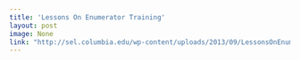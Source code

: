 ```yaml
---
title: 'Lessons On Enumerator Training'
layout: post
image: None
link: "http://sel.columbia.edu/wp-content/uploads/2013/09/LessonsOnEnumeratorTraining.pdf"
---
```



 
